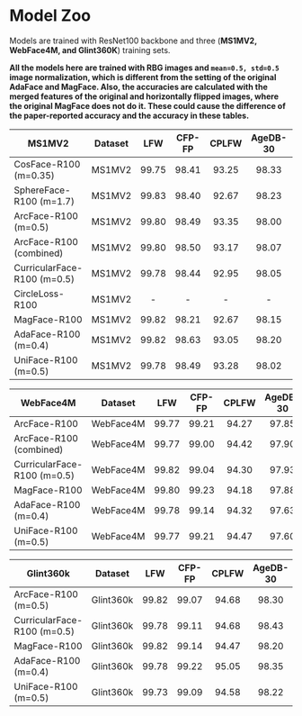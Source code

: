 # Model Zoo
Models are trained with ResNet100 backbone and three (**MS1MV2, WebFace4M, and Glint360K**) training sets.

**All the models here are trained with RBG images and ```mean=0.5, std=0.5``` image normalization, which is different from the setting of the original AdaFace and MagFace.
Also, the accuracies are calculated with the merged features of the original and horizontally flipped images, where the original MagFace does not do it. These could cause the difference of the paper-reported accuracy and the accuracy in these tables.** 

| MS1MV2                      |  Dataset  |  LFW  | CFP-FP | CPLFW | AgeDB-30 | CALFW |                                             Weights                                             |
|-----------------------------|:---------:|:-----:|:------:|:-----:|:--------:|:-----:|:-----------------------------------------------------------------------------------------------:|
| CosFace-R100 (m=0.35)       |  MS1MV2   | 99.75 | 98.41  | 93.25 |  98.33   | 95.93 |                                           [Gdrive](https://drive.google.com/file/d/1FzsD117ESm7RDXE2DMvoQmAdkL7W2sa0/view?usp=drive_link)                                            |
| SphereFace-R100 (m=1.7)     |  MS1MV2   | 99.83 | 98.40  | 92.67 |  98.23   | 96.07 | [Gdrive](https://drive.google.com/file/d/1vCMSDF65bslXcU0kxCadBrdW48v-7oPt/view?usp=drive_link) |
| ArcFace-R100 (m=0.5)        |  MS1MV2   | 99.80 | 98.49  | 93.35 |  98.00   | 96.05 |                                           [Gdrive](https://drive.google.com/file/d/1MH2eCU_II2nUtkDHgyD0Scxua1MDZtdE/view?usp=drive_link)                                            |
| ArcFace-R100 (combined)     |  MS1MV2   | 99.80 | 98.50  | 93.17 |  98.07   | 96.18 |                                           [Gdrive](https://drive.google.com/file/d/1Uznh1O0EJoD34A3YchvI7FQ1G67rNGKP/view?usp=drive_link)                                            |
| CurricularFace-R100 (m=0.5) |  MS1MV2   | 99.78 | 98.44  | 92.95 |  98.05   | 96.08 | [Gdrive](https://drive.google.com/file/d/1OPTjbvgBnVBVrttJKvOzevG9sNQXjA1j/view?usp=drive_link) |
| CircleLoss-R100             |  MS1MV2   |   -   |   -    |   -   |    -     |   -   |                                              TODO                                               |
| MagFace-R100                |  MS1MV2   | 99.82 | 98.21  | 92.67 |  98.15   | 96.13 | [Gdrive](https://drive.google.com/file/d/1h_V93Sc1NB5eLW26-pB7KCB7-BSCYHZj/view?usp=drive_link) |
| AdaFace-R100 (m=0.4)        |  MS1MV2   | 99.82 | 98.63  | 93.05 |  98.20   | 96.15 |                                           [Gdrive](https://drive.google.com/file/d/1a0BkAUwFC8O_sR2cW0NOM93zgOKBWbsr/view?usp=drive_link)                                            |
| UniFace-R100 (m=0.5)        |  MS1MV2   | 99.78 | 98.49  | 93.28 |  98.02   | 96.10 | [Gdrive](https://drive.google.com/file/d/1TgO7RgXPoMoM6ESIj7h09WYhotou47vD/view?usp=drive_link) |


|          WebFace4M          |  Dataset  |  LFW  | CFP-FP | CPLFW | AgeDB-30 | CALFW |                                             Weights                                             |
|-----------------------------|:---------:|:-----:|:------:|:-----:|:--------:|:-----:|:-----------------------------------------------------------------------------------------------:|
| ArcFace-R100                | WebFace4M | 99.77 | 99.21  | 94.27 |  97.85   | 96.12 | [Gdrive](https://drive.google.com/file/d/1yzm9-VFyVqm9HkQRXDwlLutF0G4tq86x/view?usp=drive_link) |
| ArcFace-R100 (combined)     | WebFace4M | 99.77 | 99.00  | 94.42 |  97.90   | 96.13 | [Gdrive](https://drive.google.com/file/d/15_i01irmE-ruB00qgiU6nOpyPFwKulNz/view?usp=drive_link) |
| CurricularFace-R100 (m=0.5) | WebFace4M | 99.82 | 99.04  | 94.30 |  97.93   | 95.98 | [Gdrive](https://drive.google.com/file/d/1WUOpOReeaUBmmqfQGXAvl3WMUMfoY4MZ/view?usp=drive_link) |
| MagFace-R100                | WebFace4M | 99.80 | 99.23  | 94.18 |  97.88   | 95.97 | [Gdrive](https://drive.google.com/file/d/1rVBzy01b_ZWTUJ97ainjS9tWEc2u26Or/view?usp=drive_link) |
| AdaFace-R100 (m=0.4)        | WebFace4M | 99.78 | 99.14  | 94.32 |  97.63   | 96.13 | [Gdrive](https://drive.google.com/file/d/19uHspLbfkMv0_HfYC3Ege4HQCIsxo8Vr/view?usp=drive_link) |
| UniFace-R100 (m=0.5)        | WebFace4M | 99.77 | 99.21  | 94.47 |  97.60   | 96.02 | [Gdrive](https://drive.google.com/file/d/1cfJREzrOEqVUAzD5ptH_htIEZiYWdr9H/view?usp=drive_link) |

|          Glint360k          |  Dataset  |  LFW  | CFP-FP | CPLFW | AgeDB-30 | CALFW |                                             Weights                                             |
|-----------------------------|:---------:|:-----:|:------:|:-----:|:--------:|:-----:|:-----------------------------------------------------------------------------------------------:|
| ArcFace-R100 (m=0.5)        | Glint360k | 99.82 | 99.07  | 94.68 |  98.30   | 96.15 | [Gdrive](https://drive.google.com/file/d/1JsRePpJtVjzgv0N-JSUpyt7ikzsNEaS7/view?usp=drive_link) |
| CurricularFace-R100 (m=0.5) | Glint360k | 99.78 | 99.11  | 94.68 |  98.43   | 96.17 | [Gdrive](https://drive.google.com/file/d/12pNosc10tOGl-OCH65OH3_rhQ6Le1tMS/view?usp=drive_link) |
| MagFace-R100                | Glint360k | 99.82 | 99.14  | 94.47 |  98.20   | 96.15 | [Gdrive](https://drive.google.com/file/d/1xg7CBPhatTE1BwmozGIOhI1bfGwWiyUP/view?usp=drive_link) |
| AdaFace-R100 (m=0.4)        | Glint360k | 99.78 | 99.22  | 95.05 |  98.35   | 96.07 | [Gdrive](https://drive.google.com/file/d/1YRqrXGOao5F3mVQXZ90dt-WLEICNqbYY/view?usp=drive_link) |
| UniFace-R100 (m=0.5)        | Glint360k | 99.73 | 99.09  | 94.58 |  98.22   | 96.18 | [Gdrive](https://drive.google.com/file/d/1r_LA7F0rmga_ip1MDtoue5lZYBFbtg1-/view?usp=drive_link) |
